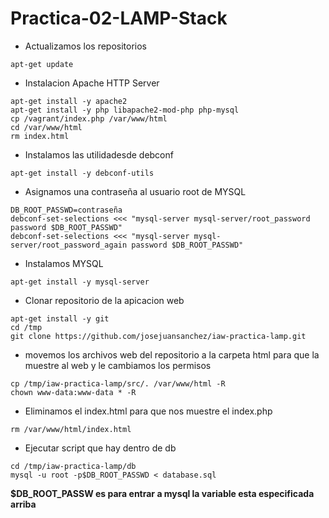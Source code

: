 # Practica-02-LAMP-Stack
- Actualizamos los repositorios
```
apt-get update
```
- Instalacion Apache HTTP Server
```
apt-get install -y apache2
apt-get install -y php libapache2-mod-php php-mysql
cp /vagrant/index.php /var/www/html
cd /var/www/html
rm index.html
```

- Instalamos las utilidadesde debconf
```
apt-get install -y debconf-utils
```
- Asignamos una contraseña al usuario root de MYSQL
```
DB_ROOT_PASSWD=contraseña
debconf-set-selections <<< "mysql-server mysql-server/root_password password $DB_ROOT_PASSWD"
debconf-set-selections <<< "mysql-server mysql-server/root_password_again password $DB_ROOT_PASSWD"
```

- Instalamos MYSQL
```
apt-get install -y mysql-server
```
- Clonar repositorio de la apicacion web
```
apt-get install -y git
cd /tmp
git clone https://github.com/josejuansanchez/iaw-practica-lamp.git
```
- movemos los archivos web del repositorio a la carpeta html para que la muestre al web y le cambiamos los permisos
```
cp /tmp/iaw-practica-lamp/src/. /var/www/html -R 
chown www-data:www-data * -R
```
- Eliminamos el index.html para que nos muestre el index.php
```
rm /var/www/html/index.html 
```
- Ejecutar script que hay dentro de db
```
cd /tmp/iaw-practica-lamp/db
mysql -u root -p$DB_ROOT_PASSWD < database.sql 
```
**$DB_ROOT_PASSW es para entrar a mysql la variable esta especificada arriba**
